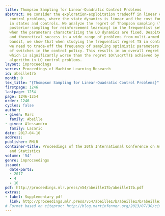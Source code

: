 ```yaml
---
title: Thompson Sampling for Linear-Quadratic Control Problems
abstract: We consider the exploration-exploitation tradeoff in linear quadratic (LQ)
  control problems, where the state dynamics is linear and the cost function is quadratic
  in states and controls. We analyze the regret of Thompson sampling (TS) (a.k.a.
  posterior-sampling for reinforcement learning) in the frequentist setting, i.e.,
  when the parameters characterizing the LQ dynamics are fixed. Despite the empirical
  and theoretical success in a wide range of problems from multi-armed bandit to linear
  bandit, we show that when studying the frequentist regret TS in control problems,
  we need to trade-off the frequency of sampling optimistic parameters and the frequency
  of switches in the control policy. This results in an overall regret of $O(T^2/3)$,
  which is significantly worse than the regret $O(\sqrtT)$ achieved by the optimism-in-face-of-uncertainty
  algorithm in LQ control problems.
layout: inproceedings
series: Proceedings of Machine Learning Research
id: abeille17b
month: 0
tex_title: "{Thompson Sampling for Linear-Quadratic Control Problems}"
firstpage: 1246
lastpage: 1254
page: 1246-1254
order: 1246
cycles: false
author:
- given: Marc
  family: Abeille
- given: Alessandro
  family: Lazaric
date: 2017-04-10
address: 
publisher: PMLR
container-title: Proceedings of the 20th International Conference on Artificial Intelligence
  and Statistics
volume: '54'
genre: inproceedings
issued:
  date-parts:
  - 2017
  - 4
  - 10
pdf: http://proceedings.mlr.press/v54/abeille17b/abeille17b.pdf
extras:
- label: Supplementary pdf
  link: http://proceedings.mlr.press/v54/abeille17b/abeille17b/abeille17b-supp.pdf
# Format based on citeproc: http://blog.martinfenner.org/2013/07/30/citeproc-yaml-for-bibliographies/
---
```


